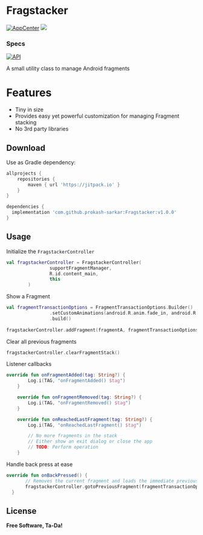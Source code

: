 # Fragstacker

[![AppCenter]()]() [![](https://jitpack.io/v/prokash-sarkar/Fragstacker.svg)](https://jitpack.io/#prokash-sarkar/Fragstacker)

### Specs
[![API](https://img.shields.io/badge/API-15%2B-orange.svg?style=flat)](https://android-arsenal.com/api?level=16)

A small utility class to manage Android fragments 

# Features

  - Tiny in size
  - Provides easy yet powerful customization for managing Fragment stacking
  - No 3rd party libraries

## Download

Use as Gradle dependency:

```gradle
allprojects {
    repositories {
        maven { url 'https://jitpack.io' }
    }
}

dependencies {
  implementation 'com.github.prokash-sarkar:Fragstacker:v1.0.0'
}
```

## Usage

Initialize the ```FragstackerController```

``` kotlin
val fragstackerController = FragstackerController(
                supportFragmentManager,
                R.id.content_main,
                this
        )               
```

Show a Fragment 

``` kotlin
val fragmentTransactionOptions = FragmentTransactionOptions.Builder()
                .setCustomAnimations(android.R.anim.fade_in, android.R.anim.fade_out)
                .build()
                
fragstackerController.addFragment(fragmentA, fragmentTransactionOptions, false)               
```

Clear all previous fragments 

```Kotlin
fragstackerController.clearFragmentStack()
```

Listener callbacks

```Kotlin
override fun onFragmentAdded(tag: String?) {
        Log.i(TAG, "onFragmentAdded() $tag")
    }

    override fun onFragmentRemoved(tag: String?) {
        Log.i(TAG, "onFragmentRemoved() $tag")
    }

    override fun onReachedLastFragment(tag: String?) {
        Log.i(TAG, "onReachedLastFragment() $tag")

        // No more fragments in the stack
        // Either show an exit dialog or close the app
        // TODO: Perform operation
    }
```

Handle back press at ease

```Kotlin
override fun onBackPressed() {
       // Removes the current fragment and loads the immediate previous one from stack
       fragstackerController.gotoPreviousFragment(fragmentTransactionOptions)
  }
```

License
----

**Free Software, Ta-Da!**

